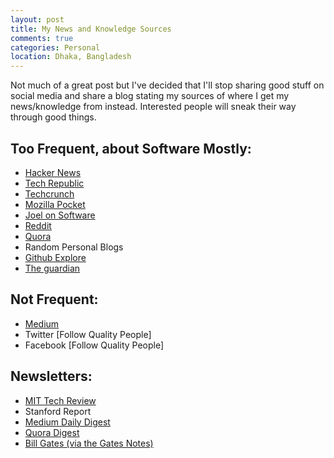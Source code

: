 ```yaml
---
layout: post
title: My News and Knowledge Sources
comments: true
categories: Personal
location: Dhaka, Bangladesh
---
```


Not much of a great post but I've decided that I'll stop sharing good stuff on social media and share a blog stating my sources of where I get my news/knowledge from instead. Interested people will sneak their way through good things.

## Too Frequent, about Software Mostly:

- [Hacker News](http://news.ycombinator.com/)
- [Tech Republic](https://www.techrepublic.com/)
- [Techcrunch](https://techcrunch.com/)
- [Mozilla Pocket](https://getpocket.com/explore/)
- [Joel on Software](https://getpocket.com/explore/)
- [Reddit](http://reddit.com/)
- [Quora](http://quora.com/)
- Random Personal Blogs
- [Github Explore](https://github.com/explore)
- [The guardian](https://www.theguardian.com/international)


## Not Frequent:

- [Medium](https://medium.com/)
- Twitter  [Follow Quality People]
- Facebook [Follow Quality People]


## Newsletters:

- [MIT Tech Review](https://go.technologyreview.com/newsletters)
- Stanford Report
- [Medium Daily Digest](https://medium.com/@ExtendedDigest)
- [Quora Digest](https://www.quora.com/topic/Quora-Digest)
- [Bill Gates (via the Gates Notes)](https://www.gatesnotes.com/)